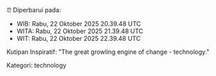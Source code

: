⏰ Diperbarui pada:
- WIB: Rabu, 22 Oktober 2025 20.39.48 UTC
- WITA: Rabu, 22 Oktober 2025 21.39.48 UTC
- WIT: Rabu, 22 Oktober 2025 22.39.48 UTC

Kutipan Inspiratif:
"The great growling engine of change - technology."


Kategori: technology

